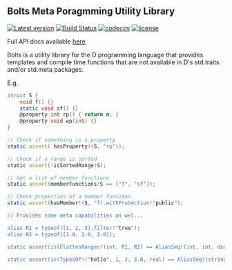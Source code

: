 ## Bolts Meta Poragmming Utility Library

[![Latest version](https://img.shields.io/dub/v/bolts.svg)](http://code.dlang.org/packages/bolts) [![Build Status](https://travis-ci.org/aliak00/bolts.svg?branch=master)](https://travis-ci.org/aliak00/bolts) [![codecov](https://codecov.io/gh/aliak00/bolts/branch/master/graph/badge.svg)](https://codecov.io/gh/aliak00/bolts) [![license](https://img.shields.io/github/license/aliak00/bolts.svg)](https://github.com/aliak00/bolts/blob/master/LICENSE)

Full API docs available [here](https://aliak00.github.io/bolts/)

Bolts is a utility library for the D programming language that provides templates and compile time functions that are not available in D's std.traits and/or std.meta packages.

E.g.
```d
struct S {
    void f() {}
    static void sf() {}
    @property int rp() { return m; }
    @property void wp(int) {}
}

// Check if something is a property
static assert( hasProperty!(S, "rp"));

// Check if a range is sprted
static assert(!isSortedRange!S);

// Get a list of member functions
static assert(memberFunctions!S == ["f", "sf"]);

// Check properties of a member funciton
static assert(hasMember!(S, "f).withProtection!"public");

// Provides some meta capabilities as wel...

alias R1 = typeof([1, 2, 3].filter!"true");
alias R2 = typeof([1.0, 2.0, 3.0]);

static assert(is(FlattenRanges!(int, R1, R2) == AliasSeq!(int, int, double)));

static assert(is(TypesOf!("hello", 1, 2, 3.0, real) == AliasSeq!(string, int, int, double, real)));
```
